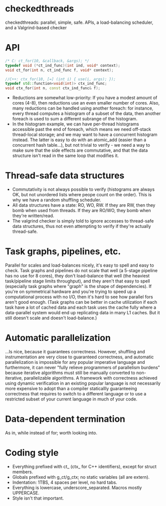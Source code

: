 checkedthreads
==============

checkedthreads: parallel, simple, safe. APIs, a load-balancing scheduler, and a Valgrind-based checker

API
===

```C++
/* C: ct_for(10, &callback, &args); */
typedef void (*ct_ind_func)(int ind, void* context);
void ct_for(int n, ct_ind_func f, void* context);

//C++: ctx_for(10, [=] (int i) { use(i, args); });
typedef std::function<void(int)> ctx_ind_func;
void ctx_for(int n, const ctx_ind_func& f);
```

* Reductions are somewhat low-priority:
  If you have a modest amount of cores (4-8), then reductions use an even smaller number of cores. Also, many reductions
  can be handled using another foreach: for instance, every thread computes a histogram of a subset of the data,
  then another foreach is used to sum a different subrange of the histogram.
* In the histogram example, we can have per-thread histograms accessible past the end of foreach, which means
  we need off-stack thread-local storage; and we may want to have a concurrent histogram instead. The latter
  is easy to do with an atomic_add (easier than a concurrent hash table...), but not trivial to verify - we
  need a way to make sure that the side effects are commutative, and that the data structure isn't read in the
  same loop that modifies it.

Thread-safe data structures
===========================

* Commutativity is not always possible to verify (histograms are always OK, but not unordered lists where peope count
  on the order). This is why we have a random shuffling scheduler.
* All data structures have a state: RO, WO, RW. If they are RW, then they bomb when used from threads. If they are RO/WO,
  they bomb when they're written/read.
* The valgrind checker is simply told to ignore accesses to thread-safe data structures, thus not even attempting
  to verify if they're actually thread-safe.
  
Task graphs, pipelines, etc.
============================

Parallel for scales and load-balances nicely, it's easy to spell and easy to check. Task graphs and pipelines
do not scale that well (a 5-stage pipeline has no use for 8 cores), they don't load-balance that well (the
heaviest task/pipeline stage limits throughput), and they aren't that easy to spell (especially task graphs
where "graph" is the shape of dependencies). If you're on symmetrical hardware and you're trying to speed up
a computational process with no I/O, then it's hard to see how parallel fors aren't good enough.
(Task graphs can be better in cache utilization if each task have a lot of cached data and each task uses
the cache fully where a data-parallel system would end up replicating data in many L1 caches. But it still
doesn't scale and doesn't load-balance.) 

Automatic parallelization
=========================

...Is nice, because it guarantees correctness. However, shuffling and instrumentation are very close to
guaranteed correctness, and automatic parallelization is impossible for any popular imperative language
and furthermore, it can never "fully relieve programmers of parallelism burdens" because iterative algorithms
must still be manually converted to non-iterative, parallelizable algorithms. A framework with correctness
achieved using dynamic verification in an existing popular language is not necessarily more expensive to
adopt than a compiler staticallly guaranteeing correctness that requires to switch to a different
language or to use a restricted subset of your current language in much of your code.

Data-dependent termination
==========================

As in, while instead of for; worth looking into.

Coding style
============

* Everything prefixed with ct_ (ctx_ for C++ identifiers), except for struct members.
* Globals prefixed with g_ct/g_ctx; no static variables (all are extern).
* Indentation: 1TBS, 4 spaces per level, no hard tabs.
* Everything is lowercase, underscore_separated. Macros mostly UPPERCASE.
* Style isn't that important.
